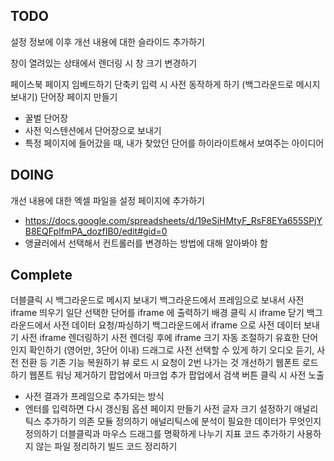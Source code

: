 ## TODO

설정 정보에 이후 개선 내용에 대한 슬라이드 추가하기

창이 열려있는 상태에서 렌더링 시 창 크기 변경하기

페이스북 페이지 임베드하기
단축키 입력 시 사전 동작하게 하기 (백그라운드로 메시지 보내기)
단어장 페이지 만들기
  - 꿀벌 단어장
  - 사전 익스텐션에서 단어장으로 보내기
  - 특정 페이지에 들어갔을 때, 내가 찾았던 단어를 하이라이트해서 보여주는 아이디어


## DOING
개선 내용에 대한 엑셀 파일을 설정 페이지에 추가하기
  - https://docs.google.com/spreadsheets/d/19eSjHMtyF_RsF8EYa655SPjYB8EQFplfmPA_dozfIB0/edit#gid=0
  - 앵귤러에서 선택해서 컨트롤러를 변경하는 방법에 대해 알아봐야 함


## Complete
더블클릭 시 백그라운드로 메시지 보내기
백그라운드에서 프레임으로 보내서 사전 iframe 띄우기
일단 선택한 단어를 iframe 에 출력하기
배경 클릭 시 iframe 닫기
백그라운드에서 사전 데이터 요청/파싱하기
백그라운드에서 iframe 으로 사전 데이터 보내기
사전 iframe 렌더링하기
사전 렌더링 후에 iframe 크기 자동 조절하기
유효한 단어인지 확인하기 (영어만, 3단어 이내)
드래그로 사전 선택할 수 있게 하기
오디오 듣기, 사전 전환 등 기존 기능 복원하기
뷰 로드 시 요청이 2번 나가는 것 개선하기
웹폰트 로드하기
웹폰트 워닝 제거하기
팝업에서 마크업 추가
팝업에서 검색 버튼 클릭 시 사전 노출
- 사전 결과가 프레임으로 추가되는 방식
- 엔터를 입력하면 다시 갱신됨
옵션 페이지 만들기
사전 글자 크기 설정하기
애널리틱스 추가하기
의존 모듈 정의하기
애널리틱스에 분석이 필요한 데이터가 무엇인지 정의하기
더블클릭과 마우스 드래그를 명확하게 나누기
지표 코드 추가하기
사용하지 않는 파일 정리하기
빌드 코드 정리하기
